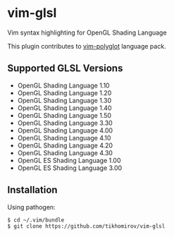 # vim-glsl

Vim syntax highlighting for OpenGL Shading Language

This plugin contributes to [vim-polyglot](https://github.com/sheerun/vim-polyglot) language pack.

## Supported GLSL Versions

* OpenGL Shading Language 1.10
* OpenGL Shading Language 1.20
* OpenGL Shading Language 1.30
* OpenGL Shading Language 1.40
* OpenGL Shading Language 1.50
* OpenGL Shading Language 3.30
* OpenGL Shading Language 4.00
* OpenGL Shading Language 4.10
* OpenGL Shading Language 4.20
* OpenGL Shading Language 4.30
* OpenGL ES Shading Language 1.00
* OpenGL ES Shading Language 3.00

## Installation

Using pathogen:

    $ cd ~/.vim/bundle
    $ git clone https://github.com/tikhomirov/vim-glsl
